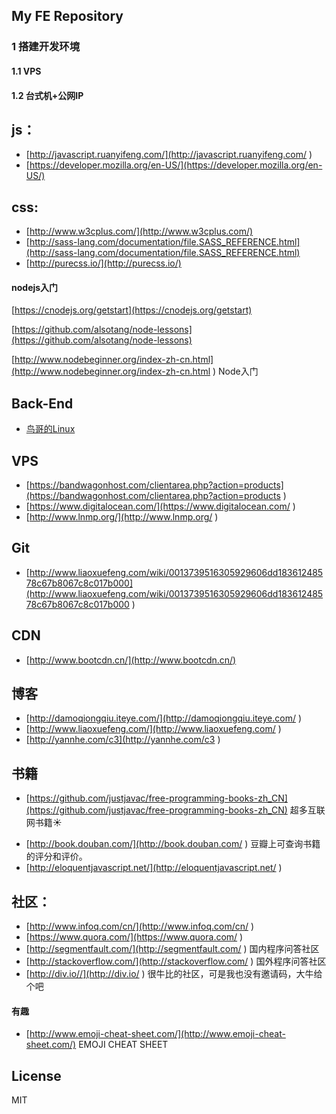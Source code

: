 ## My FE Repository

### 1 搭建开发环境

#### 1.1 VPS

#### 1.2 台式机+公网IP

## js：

* [http://javascript.ruanyifeng.com/](http://javascript.ruanyifeng.com/ )
* [https://developer.mozilla.org/en-US/](https://developer.mozilla.org/en-US/)

## css:

* [http://www.w3cplus.com/](http://www.w3cplus.com/)
* [http://sass-lang.com/documentation/file.SASS_REFERENCE.html](http://sass-lang.com/documentation/file.SASS_REFERENCE.html)
* [http://purecss.io/](http://purecss.io/)

#### nodejs入门

[https://cnodejs.org/getstart](https://cnodejs.org/getstart)

[https://github.com/alsotang/node-lessons](https://github.com/alsotang/node-lessons)

[http://www.nodebeginner.org/index-zh-cn.html](http://www.nodebeginner.org/index-zh-cn.html ) Node入门

## Back-End

* [鸟哥的Linux](http://vbird.dic.ksu.edu.tw/linux_basic/linux_basic.php )

## VPS

* [https://bandwagonhost.com/clientarea.php?action=products](https://bandwagonhost.com/clientarea.php?action=products )
* [https://www.digitalocean.com/](https://www.digitalocean.com/ )
* [http://www.lnmp.org/](http://www.lnmp.org/ )

## Git

* [http://www.liaoxuefeng.com/wiki/0013739516305929606dd18361248578c67b8067c8c017b000](http://www.liaoxuefeng.com/wiki/0013739516305929606dd18361248578c67b8067c8c017b000 )

## CDN

* [http://www.bootcdn.cn/](http://www.bootcdn.cn/)

## 博客

* [http://damoqiongqiu.iteye.com/](http://damoqiongqiu.iteye.com/ )
* [http://www.liaoxuefeng.com/](http://www.liaoxuefeng.com/ )
* [http://yannhe.com/c3](http://yannhe.com/c3 )

## 书籍

+ [https://github.com/justjavac/free-programming-books-zh_CN](https://github.com/justjavac/free-programming-books-zh_CN) 超多互联网书籍:sunny:
* [http://book.douban.com/](http://book.douban.com/ ) 豆瓣上可查询书籍的评分和评价。
* [http://eloquentjavascript.net/](http://eloquentjavascript.net/ )

## 社区：

* [http://www.infoq.com/cn/](http://www.infoq.com/cn/ )
* [https://www.quora.com/](https://www.quora.com/ )
* [http://segmentfault.com/](http://segmentfault.com/ ) 国内程序问答社区
* [http://stackoverflow.com/](http://stackoverflow.com/ ) 国外程序问答社区
* [http://div.io//](http://div.io/ ) 很牛比的社区，可是我也没有邀请码，大牛给个吧

#### 有趣

+ [http://www.emoji-cheat-sheet.com/](http://www.emoji-cheat-sheet.com/) EMOJI CHEAT SHEET

## License

MIT